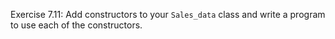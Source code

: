 Exercise 7.11: Add constructors to your ```Sales_data``` class and write a program to
use each of the constructors.